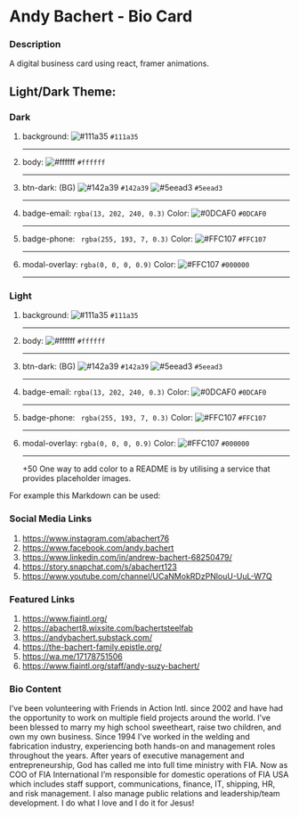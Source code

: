 # Andy Bachert - Bio Card

### Description
A digital business card using react, framer animations.

## Light/Dark Theme:
### Dark
1. background: ![#111a35](https://placehold.co/15x15/111a35/111a35.png) `#111a35` <hr>

2. body: ![#ffffff](https://placehold.co/15x15/ffffff/ffffff.png) `#ffffff` <hr>
3. btn-dark: (BG) ![#142a39](https://placehold.co/15x15/142a39/142a39.png) `#142a39` ![#5eead3](https://placehold.co/15x15/5eead3/5eead3.png) `#5eead3`<hr>
4. badge-email: `rgba(13, 202, 240, 0.3)` Color: ![#0DCAF0](https://placehold.co/15x15/0DCAF0/0DCAF0.png) `#0DCAF0` <hr>
5. badge-phone: ` rgba(255, 193, 7, 0.3)` Color: ![#FFC107](https://placehold.co/15x15/FFC107/FFC107.png) `#FFC107` <hr>
6. modal-overlay: `rgba(0, 0, 0, 0.9)` Color: ![#FFC107](https://placehold.co/15x15/000000/000000.png) `#000000` <hr>
### Light
1. background: ![#111a35](https://placehold.co/15x15/111a35/111a35.png) `#111a35` <hr>

2. body: ![#ffffff](https://placehold.co/15x15/ffffff/ffffff.png) `#ffffff` <hr>
3. btn-dark: (BG) ![#142a39](https://placehold.co/15x15/142a39/142a39.png) `#142a39` ![#5eead3](https://placehold.co/15x15/5eead3/5eead3.png) `#5eead3`<hr>
4. badge-email: `rgba(13, 202, 240, 0.3)` Color: ![#0DCAF0](https://placehold.co/15x15/0DCAF0/0DCAF0.png) `#0DCAF0` <hr>
5. badge-phone: ` rgba(255, 193, 7, 0.3)` Color: ![#FFC107](https://placehold.co/15x15/FFC107/FFC107.png) `#FFC107` <hr>
6. modal-overlay: `rgba(0, 0, 0, 0.9)` Color: ![#FFC107](https://placehold.co/15x15/000000/000000.png) `#000000` <hr>
+50
One way to add color to a README is by utilising a service that provides placeholder images.

For example this Markdown can be used:

### Social Media Links
1. https://www.instagram.com/abachert76
2. https://www.facebook.com/andy.bachert
3. https://www.linkedin.com/in/andrew-bachert-68250479/
5. https://story.snapchat.com/s/abachert123
6. https://www.youtube.com/channel/UCaNMokRDzPNlouU-UuL-W7Q

### Featured Links
1. https://www.fiaintl.org/
2. https://abachert8.wixsite.com/bachertsteelfab
3. https://andybachert.substack.com/
4. https://the-bachert-family.epistle.org/
5. https://wa.me/17178751506
6. https://www.fiaintl.org/staff/andy-suzy-bachert/

### Bio Content
I’ve been volunteering with Friends in Action Intl. since 2002 and have had the opportunity to work on multiple field projects around the world. I’ve been blessed to marry my high school sweetheart, raise two children, and own my own business. Since 1994 I’ve worked in the welding and fabrication industry, experiencing both hands-on and management roles throughout the years. After years of executive management and entrepreneurship, God has called me into full time ministry with FIA. Now as COO of FIA International I’m responsible for domestic operations of FIA USA  which includes staff support, communications, finance, IT, shipping, HR, and risk management. I also manage public relations and leadership/team development. I do what I love and I do it for Jesus!